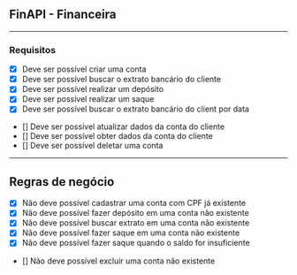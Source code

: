 ## FinAPI - Financeira

---

### Requisitos

- [x] Deve ser possível criar uma conta 
- [x] Deve ser possível buscar o extrato bancário do cliente
- [x] Deve ser possível realizar um depósito
- [x] Deve ser possível realizar um saque
- [x] Deve ser possível buscar o extrato bancário do client por data
- [] Deve ser possível atualizar dados da conta do cliente
- [] Deve ser possível obter dados da conta do cliente
- [] Deve ser possível deletar uma conta

---

## Regras de negócio

- [x] Não deve possível cadastrar uma conta com CPF já existente
- [x] Não deve possível fazer depósito em uma conta não existente
- [x] Não deve possível buscar extrato em uma conta não existente
- [x] Não deve possível fazer saque em uma conta não existente
- [x] Não deve possível fazer saque quando o saldo for insuficiente
- [] Não deve possível excluir uma conta não existente